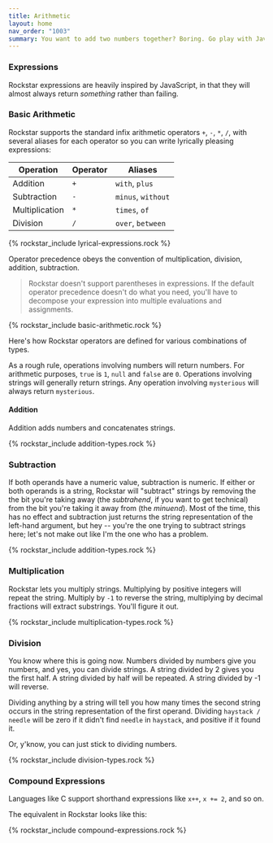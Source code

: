 ```yaml
---
title: Arithmetic
layout: home
nav_order: "1003"
summary: You want to add two numbers together? Boring. Go play with JavaScript. You want to divide a string by another string? Now we're talking.
---
```

### Expressions

Rockstar expressions are heavily inspired by JavaScript, in that they will almost always return *something* rather than failing.
### Basic Arithmetic

Rockstar supports the standard infix arithmetic operators `+`, `-`, `*`, `/`, with several aliases for each operator so you can write lyrically pleasing expressions:

| Operation      | Operator | Aliases            |
| -------------- | -------- | ------------------ |
| Addition       | `+`      | `with`, `plus`     |
| Subtraction    | `-`      | `minus`, `without` |
| Multiplication | `*`      | `times`, `of`      |
| Division       | `/`      | `over`, `between`  |

{% rockstar_include lyrical-expressions.rock %}

Operator precedence obeys the convention of multiplication, division, addition, subtraction.

> Rockstar doesn't support parentheses in expressions. If the default operator precedence doesn't do what you need, you'll have to decompose your expression into multiple evaluations and assignments.

{% rockstar_include basic-arithmetic.rock %}

Here's how Rockstar operators are defined for various combinations of types.

As a rough rule, operations involving numbers will return numbers. For arithmetic purposes, `true` is `1`, `null` and `false` are `0`. Operations involving strings will generally return strings. Any operation involving `mysterious` will always return `mysterious`.

#### Addition

Addition adds numbers and concatenates strings.

{% rockstar_include addition-types.rock %}

### Subtraction

If both operands  have a numeric value, subtraction is numeric. If either or both operands is a string, Rockstar will "subtract" strings by removing the the bit you're taking away (the *subtrahend*, if you want to get technical) from the bit you're taking it away from (the *minuend*). Most of the time, this has no effect and subtraction just returns the string representation of the left-hand argument, but hey -- you're the one trying to subtract strings here; let's not make out like I'm the one who has a problem.

{% rockstar_include addition-types.rock %}
### Multiplication

Rockstar lets you multiply strings. Multiplying by positive integers will repeat the string. Multiply by `-1` to reverse the string, multiplying by decimal fractions will extract substrings. You'll figure it out.

{% rockstar_include multiplication-types.rock %}

### Division

You know where this is going now. Numbers divided by numbers give you numbers, and yes, you can divide strings. A string divided by 2 gives you the first half. A string divided by half will be repeated. A string divided by -1 will reverse.

Dividing anything by a string will tell you how many times the second string occurs in the string representation of the first operand. Dividing `haystack / needle` will be zero if it didn't find `needle` in `haystack`, and positive if it found it.

Or, y'know, you can just stick to dividing numbers.

{% rockstar_include division-types.rock %}
### Compound Expressions

Languages like C support shorthand expressions like `x++`, `x += 2`, and so on.

The equivalent in Rockstar looks like this:

{% rockstar_include compound-expressions.rock %}